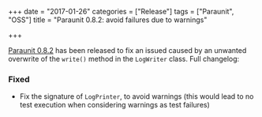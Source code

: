 +++
date = "2017-01-26"
categories = ["Release"]
tags = ["Paraunit", "OSS"]
title = "Paraunit 0.8.2: avoid failures due to warnings"

+++

[Paraunit 0.8.2](https://github.com/facile-it/paraunit/releases/tag/0.8.2) has been released to fix an issued caused by an unwanted overwrite of the `write()` method in the `LogWriter` class. Full changelog:

### Fixed

* Fix the signature of `LogPrinter`, to avoid warnings (this would lead to no test execution when considering warnings as test failures)
